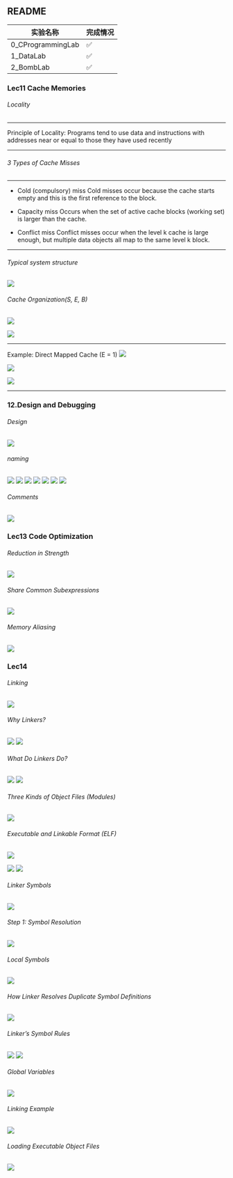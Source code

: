 ## README

|实验名称|完成情况|
|-|-|
|0_CProgrammingLab|✅|
|1_DataLab|✅|
|2_BombLab|✅|



### Lec11 Cache Memories
###### Locality

---

Principle of Locality: Programs tend to use data and instructions with addresses near or equal to those they have used recently

---

###### 3 Types of Cache Misses
---

* Cold (compulsory) miss
Cold misses occur because the cache starts empty and this is the first reference to the block.

* Capacity miss
Occurs when the set of active cache blocks (working set) is larger than the cache.

* Conflict miss
Conflict misses occur when the level k cache is large enough, but multiple data objects all map to the same level k block.

---

###### Typical system structure
![](./Images/1.png)


###### Cache Organization(S, E, B)
![](./Images/2.png)

![](./Images/3.png)

---

Example: Direct Mapped Cache (E = 1)
![](./Images/4.png)

![](./Images/5.png)

![](./Images/6.png)

---


### 12.Design and Debugging
###### Design

![](./Images/7.png)


###### naming 
![](./Images/8.png)
![](./Images/9.png)
![](./Images/10.png)
![](./Images/11.png)
![](./Images/12.png)
![](./Images/13.png)
![](./Images/14.png)

###### Comments
![](./Images/15.png)

### Lec13 Code Optimization

###### Reduction in Strength
![](./Images/17.png)

###### Share Common Subexpressions

![](./Images/18.png)

###### Memory Aliasing
![](./Images/19.png)


### Lec14

###### Linking
![](./Images/20.png)

###### Why Linkers?
![](./Images/21.png)
![](./Images/22.png)

###### What Do Linkers Do?
![](./Images/23.png)
![](./Images/24.png)

###### Three Kinds of Object Files (Modules)

![](./Images/25.png)

###### Executable and Linkable Format (ELF)

![](./Images/26.png)

![](./Images/27.png)
![](./Images/28.png)

###### Linker Symbols
![](./Images/29.png)

###### Step 1: Symbol Resolution
![](./Images/30.png)

###### Local Symbols
![](./Images/31.png)

###### How Linker Resolves Duplicate Symbol Definitions
![](./Images/32.png)

###### Linker’s Symbol Rules

![](./Images/33.png)
![](./Images/34.png)

###### Global Variables
![](./Images/35.png)

###### Linking Example
![](./Images/36.png)

###### Loading Executable Object Files
![](./Images/37.png)

